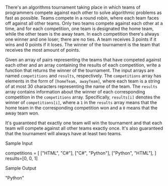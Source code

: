 There's an algorithms tournament taking place in which teams of programmers
compete against each other to solve algorithmic problems as fast as possible.
Teams compete in a round robin, where each team faces off against all other
teams. Only two teams compete against each other at a time, and for each
competition, one team is designated the home team, while the other team is the
away team. In each competition there's always one winner and one loser; there
are no ties. A team receives 3 points if it wins and 0 points if it loses. The
winner of the tournament is the team that receives the most amount of points.


Given an array of pairs representing the teams that have competed against each
other and an array containing the results of each competition, write a
function that returns the winner of the tournament. The input arrays are named
```competitions``` and ```results```, respectively. The
```competitions``` array has elements in the form of
```[homeTeam, awayTeam]```, where each team is a string of at most 30
characters representing the name of the team. The ```results``` array
contains information about the winner of each corresponding competition in the
```competitions``` array. Specifically, ```results[i]``` denotes
the winner of ```competitions[i]```, where a ```1``` in the
```results``` array means that the home team in the corresponding
competition won and a ```0``` means that the away team won.


It's guaranteed that exactly one team will win the tournament and that each
team will compete against all other teams exactly once. It's also guaranteed
that the tournament will always have at least two teams.

Sample Input

competitions = [
  ["HTML", "C#"],
  ["C#", "Python"],
  ["Python", "HTML"],
]
results=[0, 0, 1]

Sample Output

"Python"
